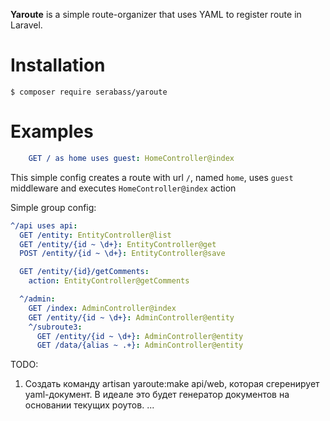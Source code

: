 **Yaroute** is a simple route-organizer that uses YAML to register route in Laravel.

# Installation
` $ composer require serabass/yaroute `

# Examples

```yaml
    GET / as home uses guest: HomeController@index
```
This simple config creates a route with url `/`, named `home`, uses `guest` middleware and executes
    `HomeController@index` action
    
Simple group config:
```yaml
^/api uses api:
  GET /entity: EntityController@list
  GET /entity/{id ~ \d+}: EntityController@get
  POST /entity/{id ~ \d+}: EntityController@save

  GET /entity/{id}/getComments:
    action: EntityController@getComments

  ^/admin:
    GET /index: AdminController@index
    GET /entity/{id ~ \d+}: AdminController@entity
    ^/subroute3:
      GET /entity/{id ~ \d+}: AdminController@entity
      GET /data/{alias ~ .+}: AdminController@entity
```
    
TODO:
1. Создать команду artisan yaroute:make api/web, которая сгеренирует yaml-документ.
    В идеале это будет генератор документов на основании текущих роутов.
...
